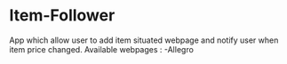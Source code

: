 # Item-Follower
App which allow user to add item situated webpage and notify user when item price changed.
Available webpages : 
-Allegro
